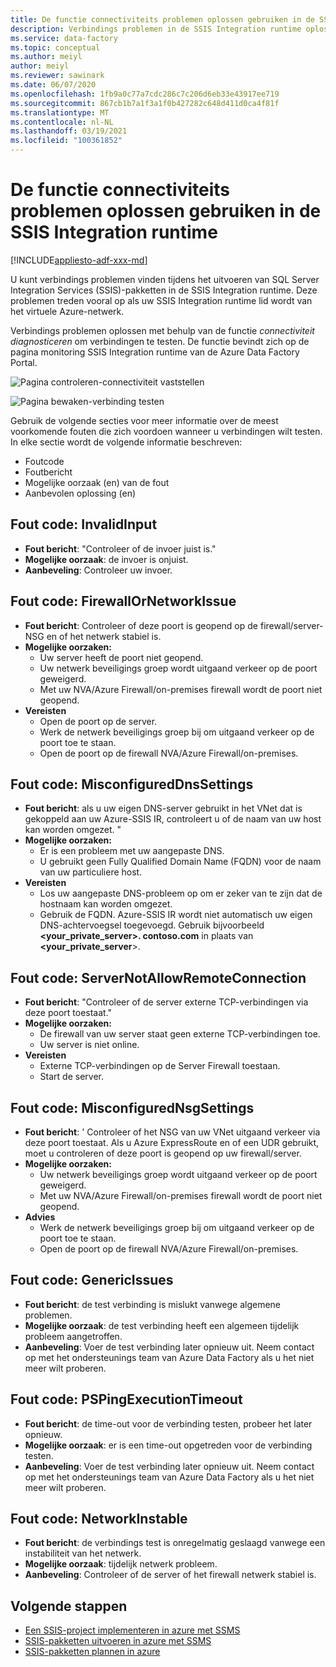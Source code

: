 ```yaml
---
title: De functie connectiviteits problemen oplossen gebruiken in de SSIS Integration runtime
description: Verbindings problemen in de SSIS Integration runtime oplossen met behulp van de functie connectiviteit diagnosticeren.
ms.service: data-factory
ms.topic: conceptual
ms.author: meiyl
author: meiyl
ms.reviewer: sawinark
ms.date: 06/07/2020
ms.openlocfilehash: 1fb9a0c77a7cdc286c7c206d6eb33e43917ee719
ms.sourcegitcommit: 867cb1b7a1f3a1f0b427282c648d411d0ca4f81f
ms.translationtype: MT
ms.contentlocale: nl-NL
ms.lasthandoff: 03/19/2021
ms.locfileid: "100361852"
---
```

# <a name="use-the-diagnose-connectivity-feature-in-the-ssis-integration-runtime"></a>De functie connectiviteits problemen oplossen gebruiken in de SSIS Integration runtime

[!INCLUDE[appliesto-adf-xxx-md](includes/appliesto-adf-xxx-md.md)]

U kunt verbindings problemen vinden tijdens het uitvoeren van SQL Server Integration Services (SSIS)-pakketten in de SSIS Integration runtime. Deze problemen treden vooral op als uw SSIS Integration runtime lid wordt van het virtuele Azure-netwerk.

Verbindings problemen oplossen met behulp van de functie *connectiviteit diagnosticeren* om verbindingen te testen. De functie bevindt zich op de pagina monitoring SSIS Integration runtime van de Azure Data Factory Portal.

 ![Pagina controleren-connectiviteit vaststellen](media/ssis-integration-runtime-diagnose-connectivity-faq/ssis-monitor-diagnose-connectivity.png)

 ![Pagina bewaken-verbinding testen](media/ssis-integration-runtime-diagnose-connectivity-faq/ssis-monitor-test-connection.png)

Gebruik de volgende secties voor meer informatie over de meest voorkomende fouten die zich voordoen wanneer u verbindingen wilt testen. In elke sectie wordt de volgende informatie beschreven:

- Foutcode
- Foutbericht
- Mogelijke oorzaak (en) van de fout
- Aanbevolen oplossing (en)

## <a name="error-code-invalidinput"></a>Fout code: InvalidInput

- **Fout bericht**: "Controleer of de invoer juist is."
- **Mogelijke oorzaak**: de invoer is onjuist.
- **Aanbeveling**: Controleer uw invoer.

## <a name="error-code-firewallornetworkissue"></a>Fout code: FirewallOrNetworkIssue

- **Fout bericht**: Controleer of deze poort is geopend op de firewall/server-NSG en of het netwerk stabiel is.
- **Mogelijke oorzaken:**
  - Uw server heeft de poort niet geopend.
  - Uw netwerk beveiligings groep wordt uitgaand verkeer op de poort geweigerd.
  - Met uw NVA/Azure Firewall/on-premises firewall wordt de poort niet geopend.
- **Vereisten**
  - Open de poort op de server.
  - Werk de netwerk beveiligings groep bij om uitgaand verkeer op de poort toe te staan.
  - Open de poort op de firewall NVA/Azure Firewall/on-premises.

## <a name="error-code-misconfigureddnssettings"></a>Fout code: MisconfiguredDnsSettings

- **Fout bericht**: als u uw eigen DNS-server gebruikt in het VNet dat is gekoppeld aan uw Azure-SSIS IR, controleert u of de naam van uw host kan worden omgezet. "
- **Mogelijke oorzaken:**
  -  Er is een probleem met uw aangepaste DNS.
  -  U gebruikt geen Fully Qualified Domain Name (FQDN) voor de naam van uw particuliere host.
- **Vereisten**
  -  Los uw aangepaste DNS-probleem op om er zeker van te zijn dat de hostnaam kan worden omgezet.
  -  Gebruik de FQDN. Azure-SSIS IR wordt niet automatisch uw eigen DNS-achtervoegsel toegevoegd. Gebruik bijvoorbeeld **<your_private_server>. contoso.com** in plaats van **<your_private_server**>.

## <a name="error-code-servernotallowremoteconnection"></a>Fout code: ServerNotAllowRemoteConnection

- **Fout bericht**: "Controleer of de server externe TCP-verbindingen via deze poort toestaat."
- **Mogelijke oorzaken:**
  -  De firewall van uw server staat geen externe TCP-verbindingen toe.
  -  Uw server is niet online.
- **Vereisten**
  -  Externe TCP-verbindingen op de Server Firewall toestaan.
  -  Start de server.
   
## <a name="error-code-misconfigurednsgsettings"></a>Fout code: MisconfiguredNsgSettings

- **Fout bericht**: ' Controleer of het NSG van uw VNet uitgaand verkeer via deze poort toestaat. Als u Azure ExpressRoute en of een UDR gebruikt, moet u controleren of deze poort is geopend op uw firewall/server.
- **Mogelijke oorzaken:**
  -  Uw netwerk beveiligings groep wordt uitgaand verkeer op de poort geweigerd.
  -  Met uw NVA/Azure Firewall/on-premises firewall wordt de poort niet geopend.
- **Advies**
  -  Werk de netwerk beveiligings groep bij om uitgaand verkeer op de poort toe te staan.
  -  Open de poort op de firewall NVA/Azure Firewall/on-premises.

## <a name="error-code-genericissues"></a>Fout code: GenericIssues

- **Fout bericht**: de test verbinding is mislukt vanwege algemene problemen.
- **Mogelijke oorzaak**: de test verbinding heeft een algemeen tijdelijk probleem aangetroffen.
- **Aanbeveling**: Voer de test verbinding later opnieuw uit. Neem contact op met het ondersteunings team van Azure Data Factory als u het niet meer wilt proberen.

## <a name="error-code-pspingexecutiontimeout"></a>Fout code: PSPingExecutionTimeout

- **Fout bericht**: de time-out voor de verbinding testen, probeer het later opnieuw.
- **Mogelijke oorzaak**: er is een time-out opgetreden voor de verbinding testen.
- **Aanbeveling**: Voer de test verbinding later opnieuw uit. Neem contact op met het ondersteunings team van Azure Data Factory als u het niet meer wilt proberen.

## <a name="error-code-networkinstable"></a>Fout code: NetworkInstable

- **Fout bericht**: de verbindings test is onregelmatig geslaagd vanwege een instabiliteit van het netwerk.
- **Mogelijke oorzaak**: tijdelijk netwerk probleem.
- **Aanbeveling**: Controleer of de server of het firewall netwerk stabiel is.

## <a name="next-steps"></a>Volgende stappen

- [Een SSIS-project implementeren in azure met SSMS](/sql/integration-services/ssis-quickstart-deploy-ssms)
- [SSIS-pakketten uitvoeren in azure met SSMS](/sql/integration-services/ssis-quickstart-run-ssms)
- [SSIS-pakketten plannen in azure](/sql/integration-services/lift-shift/ssis-azure-schedule-packages-ssms)